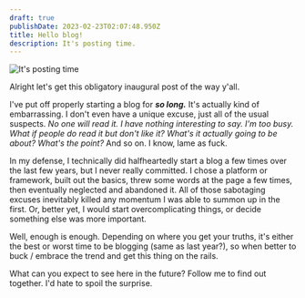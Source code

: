 ```yaml
---
draft: true
publishDate: 2023-02-23T02:07:48.950Z
title: Hello blog!
description: It's posting time.
---
```

![It's posting time](/images/uploads/7compf.jpg)

Alright let's get this obligatory inaugural post of the way y'all.

I've put off properly starting a blog for **_so long._** It's actually kind of embarrassing. I don't even have a unique excuse, just all of the usual suspects. *No one will read it. I have nothing interesting to say. I'm too busy. What if people do read it but don't like it? What's it actually going to be about? What's the point?* And so on. I know, lame as fuck.

In my defense, I technically did halfheartedly start a blog a few times over the last few years, but I never really committed. I chose a platform or framework, built out the basics, threw some words at the page a few times, then eventually neglected and abandoned it. All of those sabotaging excuses inevitably killed any momentum I was able to summon up in the first. Or, better yet, I would start overcomplicating things, or decide something else was more important.

Well, enough is enough. Depending on where you get your truths, it's either the best or worst time to be blogging (same as last year?), so when better to buck / embrace the trend and get this thing on the rails.

What can you expect to see here in the future? Follow me to find out together. I'd hate to spoil the surprise.